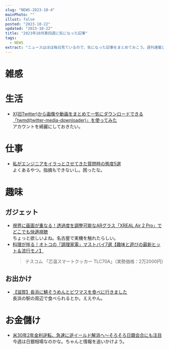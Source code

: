 ```yaml
---
slug: "NEWS-2023-10-4"
mainPhoto: ""
illust: false
posted: "2023-10-22"
updated: "2023-10-22"
title: "2023年10月第四週に気になった記事"
tags:
  - NEWS
extract: "ニュースはほぼ毎日見ているので、気になった記事をまとめておこう。週刊連載したい。"
---
```


# 雑感

# 生活
- [X(旧Twitter)から画像や動画をまとめて一気にダウンロードできる「twmd(twitter-media-downloader)」を使ってみた](https://gigazine.net/news/20231023-twitter-media-downloader/)  
  アカウントを綺麗にしておきたい。

# 仕事
- [私がエンジニアをイラっとさせてきた質問時の態度5選](https://qiita.com/haihaikazuma/items/f2940008a50084030096)  
  よくあるやつ。指摘もできないし。困ったな。

# 趣味

## ガジェット
- [視界に画面が重なる！透過度を調整可能なARグラス「XREAL Air 2 Pro」でどこでも快適視聴](https://www.goodspress.jp/news/563134/2/)  
  ちょっと欲しいよね。名古屋で実機を触れたらしい。
- [料理が捗る！オトコの「調理家電」マストバイ7選【趣味と遊びの最新ヒット＆流行モノ】](https://www.goodspress.jp/features/563345/2/)  
  > テスコム 「芯温スマートクッカー TLC70A」（実勢価格：2万2000円）

## お出かけ
- [【滋賀】長浜に鯖そうめんとビワマスを食べに行きました](https://omocoro.jp/bros/kiji/413206/)  
  長浜の駅の周辺で食べられるとか。ええやん。

# お金儲け
- [米30年2年金利逆転、急速に逆イールド解消へ～そろそろ日銀会合にも注目](http://hiroko.yutaka-shoji.co.jp/2023/10/302.html)  
  今週は日銀相場なのかな。ちゃんと情報を追いかけよう。
